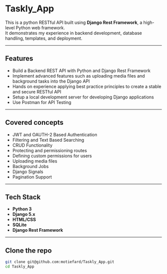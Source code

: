 # Taskly_App

This is a python RESTful API built using **Django Rest Framework**, a high-level Python web framework.  
It demonstrates my experience in backend development, database handling, templates, and deployment.

---

## Features

- Build a Backend REST API with Python and Django Rest Framework
- Implement advanced features such as uploading media files and background tasks into the Django API
- Hands on experience applying best practice principles to create a stable and secure RESTful API
- Setup a local development server for developing Django applications
- Use Postman for API Testing

---

## Covered concepts

- JWT and OAUTH-2 Based Authentication
- Filtering and Text Based Searching
- CRUD Functionality
- Protecting and permissioning routes
- Defining custom permissions for users
- Uploading media files
- Background Jobs
- Django Signals
- Pagination Support


---

## Tech Stack

- **Python 3**
- **Django 5.x**
- **HTML/CSS**
- **SQLite**
- **Django Rest Framework**

---

## Clone the repo
```bash
git clone git@github.com:motiefard/Taskly_App.git
cd Taskly_App

